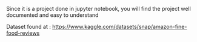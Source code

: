 Since it is a project done in jupyter notebook, you will find the project well documented and easy to understand


Dataset found at :
https://www.kaggle.com/datasets/snap/amazon-fine-food-reviews
